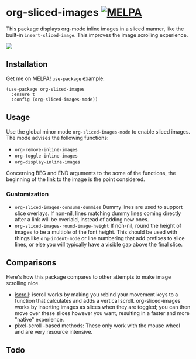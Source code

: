 # org-sliced-images [![MELPA](https://melpa.org/packages/org-sliced-images-badge.svg)](https://melpa.org/#/org-sliced-images)

This package displays org-mode inline images in a sliced manner, like the
built-in `insert-sliced-image`. This improves the image scrolling experience.

![](media/example.gif)

## Installation

Get me on MELPA! `use-package` example:

```
(use-package org-sliced-images
  :ensure t
  :config (org-sliced-images-mode))
```

## Usage

Use the global minor mode `org-sliced-images-mode` to enable sliced images. The
mode advises the following functions:

- `org-remove-inline-images`
- `org-toggle-inline-images`
- `org-display-inline-images`

Concerning BEG and END arguments to the some of the functions, the beginning of
the link to the image is the point considered.

### Customization

- `org-sliced-images-consume-dummies` Dummy lines are used to support slice
  overlays. If non-nil, lines matching dummy lines coming directly after a link
  will be overlaid, instead of adding new ones.
- `org-sliced-images-round-image-height` If non-nil, round the height of images
  to be a multiple of the font height. This should be used with things like
  `org-indent-mode` or line numbering that add prefixes to slice lines, or else
  you will typically have a visible gap above the final slice.

## Comparisons

Here's how this package compares to other attempts to make image scrolling nice.

- [iscroll](https://github.com/casouri/iscroll): iscroll works by making you
  rebind your movement keys to a function that calculates and adds a vertical
  scroll. org-sliced-images works by inserting images as slices when they are
  toggled; you can then move over these slices however you want, resulting in a
  faster and more "native" experience.
- pixel-scroll -based methods: These only work with the mouse wheel and are very
  resource intensive.

## Todo

